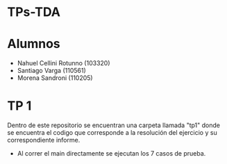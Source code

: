 # TPs-TDA

# Alumnos
- Nahuel Cellini Rotunno (103320)
- Santiago Varga (110561)
- Morena Sandroni (110205)

# TP 1

Dentro de este repositorio se encuentran una carpeta llamada "tp1" donde se encuentra el codigo que corresponde a la resolución del ejercicio y su correspondiente informe.
  - Al correr el main directamente se ejecutan los 7 casos de prueba.
      
